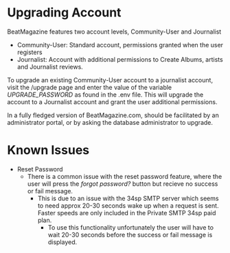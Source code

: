 # Upgrading Account

BeatMagazine features two account levels, Community-User and Journalist

- Community-User: Standard account, permissions granted when the user registers
- Journalist: Account with additional permissions to Create Albums, artists and Journalist reviews.

To upgrade an existing Community-User account to a journalist account, visit the /upgrade page and enter
the value of the variable *UPGRADE_PASSWORD* as found in the .env file.
This will upgrade the account to a Journalist account and grant the user additional permissions.

In a fully fledged version of BeatMagazine.com, should be facilitated by an administrator portal, or by asking the
database administrator to upgrade.

# Known Issues

- Reset Password
    - There is a common issue with the reset password feature, where the user will press the _forgot password?_ button
      but recieve no success or fail message.
        - This is due to an issue with the 34sp SMTP server which seems to need approx 20-30 seconds wake up when a
          request is sent. Faster speeds are only included in the Private SMTP 34sp paid plan.
            - To use this functionality unfortunately the user will have to wait 20-30 seconds before the success or
              fail
              message is displayed.